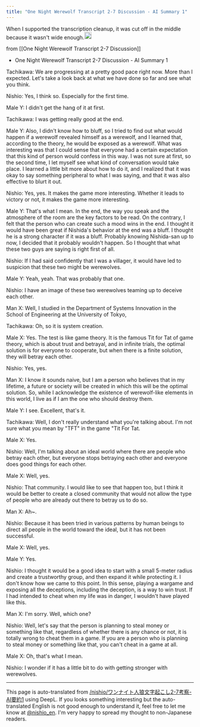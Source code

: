 ```yaml
---
title: "One Night Werewolf Transcript 2-7 Discussion - AI Summary 1"
---
```


When I supported the transcription cleanup, it was cut off in the middle because it wasn't wide enough.<img src='https://scrapbox.io/api/pages/nishio-en/nishio/icon' alt='nishio.icon' height="19.5"/>

from  [[One Night Werewolf Transcript 2-7 Discussion]]
- One Night Werewolf Transcript 2-7 Discussion - AI Summary 1

Tachikawa: We are progressing at a pretty good pace right now. More than I expected. Let's take a look back at what we have done so far and see what you think.

Nishio: Yes, I think so. Especially for the first time.

Male Y: I didn't get the hang of it at first.

Tachikawa: I was getting really good at the end.

Male Y: Also, I didn't know how to bluff, so I tried to find out what would happen if a werewolf revealed himself as a werewolf, and I learned that, according to the theory, he would be exposed as a werewolf. What was interesting was that I could sense that everyone had a certain expectation that this kind of person would confess in this way. I was not sure at first, so the second time, I let myself see what kind of conversation would take place. I learned a little bit more about how to do it, and I realized that it was okay to say something peripheral to what I was saying, and that it was also effective to blurt it out.

Nishio: Yes, yes. It makes the game more interesting. Whether it leads to victory or not, it makes the game more interesting.

Male Y: That's what I mean. In the end, the way you speak and the atmosphere of the room are the key factors to be read. On the contrary, I felt that the person who can create such a mood wins in the end. I thought it would have been great if Nishida's behavior at the end was a bluff. I thought he is a strong character if it was a bluff. Probably knowing Nishida-san up to now, I decided that it probably wouldn't happen. So I thought that what these two guys are saying is right first of all.

Nishio: If I had said confidently that I was a villager, it would have led to suspicion that these two might be werewolves.

Male Y: Yeah, yeah. That was probably that one.

Nishio: I have an image of these two werewolves teaming up to deceive each other.

Man X: Well, I studied in the Department of Systems Innovation in the School of Engineering at the University of Tokyo,

Tachikawa: Oh, so it is system creation.

Male X: Yes. The test is like game theory. It is the famous Tit for Tat of game theory, which is about trust and betrayal, and in infinite trials, the optimal solution is for everyone to cooperate, but when there is a finite solution, they will betray each other.

Nishio: Yes, yes.

Man X: I know it sounds naive, but I am a person who believes that in my lifetime, a future or society will be created in which this will be the optimal solution. So, while I acknowledge the existence of werewolf-like elements in this world, I live as if I am the one who should destroy them.

Male Y: I see. Excellent, that's it.

Tachikawa: Well, I don't really understand what you're talking about. I'm not sure what you mean by "TFT" in the game "Tit For Tat.

Male X: Yes.

Nishio: Well, I'm talking about an ideal world where there are people who betray each other, but everyone stops betraying each other and everyone does good things for each other.

Male X: Well, yes.

Nishio: That community. I would like to see that happen too, but I think it would be better to create a closed community that would not allow the type of people who are already out there to betray us to do so.

Man X: Ah~.

Nishio: Because it has been tried in various patterns by human beings to direct all people in the world toward the ideal, but it has not been successful.

Male X: Well, yes.

Male Y: Yes.

Nishio: I thought it would be a good idea to start with a small 5-meter radius and create a trustworthy group, and then expand it while protecting it. I don't know how we came to this point. In this sense, playing a wargame and exposing all the deceptions, including the deception, is a way to win trust. If I had intended to cheat when my life was in danger, I wouldn't have played like this.

Man X: I'm sorry. Well, which one?

Nishio: Well, let's say that the person is planning to steal money or something like that, regardless of whether there is any chance or not, it is totally wrong to cheat them in a game. If you are a person who is planning to steal money or something like that, you can't cheat in a game at all.

Male X: Oh, that's what I mean.

Nishio: I wonder if it has a little bit to do with getting stronger with werewolves.

---
This page is auto-translated from [/nishio/ワンナイト人狼文字起こし2-7考察-AI要約1](https://scrapbox.io/nishio/ワンナイト人狼文字起こし2-7考察-AI要約1) using DeepL. If you looks something interesting but the auto-translated English is not good enough to understand it, feel free to let me know at [@nishio_en](https://twitter.com/nishio_en). I'm very happy to spread my thought to non-Japanese readers.